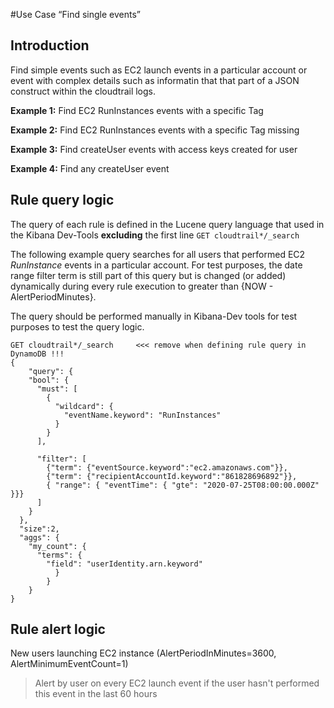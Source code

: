 #Use Case “Find single events”

## Introduction

Find simple events such as EC2 launch events in a particular account or
event with complex details such as informatin that that part of a JSON construct within the cloudtrail logs.

**Example 1:**
Find EC2 RunInstances events with a specific Tag

**Example 2:**
Find EC2 RunInstances events with a specific Tag missing

**Example 3:**
Find createUser events with access keys created for user

**Example 4:**
Find any createUser event


## Rule query logic
The query of each rule is defined in the Lucene query language that used in the Kibana Dev-Tools **excluding** the first line `GET cloudtrail*/_search` 

The following example query searches for all users that performed EC2 _RunInstance_ events in a particular account. For test purposes, the date range filter term is still part of this query but is changed (or added) dynamically during every rule execution to greater than {NOW - AlertPeriodMinutes}.

The query should be performed manually in Kibana-Dev tools for test purposes to test the query logic.  

```
GET cloudtrail*/_search     <<< remove when defining rule query in DynamoDB !!!
{
    "query": {
    "bool": {
      "must": [
        {
          "wildcard": {
            "eventName.keyword": "RunInstances"
          }
        }
      ],
      
      "filter": [
        {"term": {"eventSource.keyword":"ec2.amazonaws.com"}},
        {"term": {"recipientAccountId.keyword":"861828696892"}},
        { "range": { "eventTime": { "gte": "2020-07-25T08:00:00.000Z" }}}
      ] 
    }
  },
  "size":2,
  "aggs": {
    "my_count": {
      "terms": {
        "field": "userIdentity.arn.keyword"
          }
        }
    }
}
```

## Rule alert logic

New users launching EC2 instance (AlertPeriodInMinutes=3600, AlertMinimumEventCount=1)
> Alert by user on every EC2 launch event if the user hasn't performed this event in the last 60 hours 




